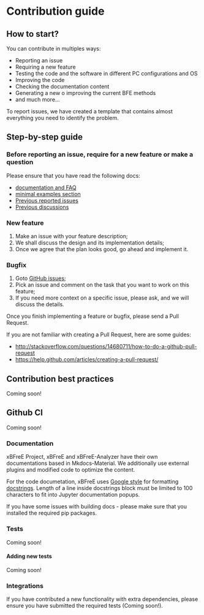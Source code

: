 # Contribution guide

## How to start?

You can contribute in multiples ways:

- Reporting an issue
- Requiring a new feature
- Testing the code and the software in different PC configurations and OS
- Improving the code
- Checking the documentation content
- Generating a new o improving the current BFE methods
- and much more...

To report issues, we have created a template that contains almost everything you need to identify the problem.

## Step-by-step guide

### Before reporting an issue, require for a new feature or make a question
Please ensure that you have read the following docs:

- [documentation and FAQ]()
- [minimal examples section]()
- [Previous reported issues]()
- [Previous discussions]()

### New feature

1. Make an issue with your feature description;
2. We shall discuss the design and its implementation details;
3. Once we agree that the plan looks good, go ahead and implement it.


### Bugfix

1. Goto [GitHub issues]();
2. Pick an issue and comment on the task that you want to work on this feature;
3. If you need more context on a specific issue, please ask, and we will discuss the details.

Once you finish implementing a feature or bugfix, please send a Pull Request.

If you are not familiar with creating a Pull Request, here are some guides:
- http://stackoverflow.com/questions/14680711/how-to-do-a-github-pull-request
- https://help.github.com/articles/creating-a-pull-request/


## Contribution best practices
Coming soon! 


## Github CI

Coming soon!

### Documentation

xBFreE Project, xBFreE and xBFreE-Analyzer have their own documentations based in Mkdocs-Material. We additionally 
use external plugins and modified code to optimize the content.

For the code documetation, xBFreE uses [Google style](http://sphinxcontrib-napoleon.readthedocs.io/en/latest/example_google.html) 
for formatting [docstrings](https://github.com/google/styleguide/blob/gh-pages/pyguide.md#38-comments-and-docstrings).
Length of a line inside docstrings block must be limited to 100 characters to fit into Jupyter documentation popups.

If you have some issues with building docs - please make sure that you installed the required pip packages.

### Tests
Coming soon!

#### Adding new tests

Coming soon!

### Integrations

If you have contributed a new functionality with extra dependencies, please ensure you have submitted the required 
tests (Coming soon!).

